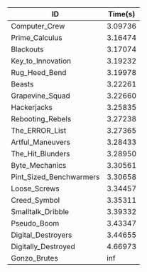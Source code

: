 |ID|Time(s)|
|-|-|
|Computer_Crew|3.09736|
|Prime_Calculus|3.16474|
|Blackouts|3.17074|
|Key_to_Innovation|3.19232|
|Rug_Heed_Bend|3.19978|
|Beasts|3.22261|
|Grapevine_Squad|3.22660|
|Hackerjacks|3.25835|
|Rebooting_Rebels|3.27238|
|The_ERROR_List|3.27365|
|Artful_Maneuvers|3.28433|
|The_Hit_Blunders|3.28950|
|Byte_Mechanics|3.30561|
|Pint_Sized_Benchwarmers|3.30658|
|Loose_Screws|3.34457|
|Creed_Symbol|3.35311|
|Smalltalk_Dribble|3.39332|
|Pseudo_Boom|3.43347|
|Digital_Destroyers|3.44655|
|Digitally_Destroyed|4.66973|
|Gonzo_Brutes|inf|
